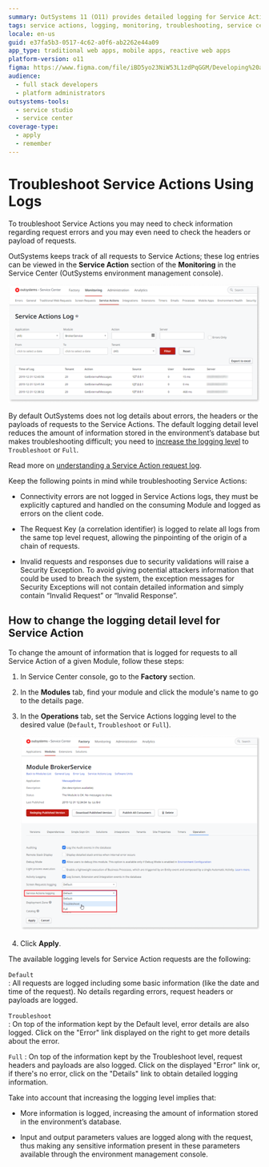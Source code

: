 ```yaml
---
summary: OutSystems 11 (O11) provides detailed logging for Service Actions to aid in troubleshooting, accessible via the Service Center's Monitoring section.
tags: service actions, logging, monitoring, troubleshooting, service center
locale: en-us
guid: e37fa5b3-0517-4c62-a0f6-ab2262e44a09
app_type: traditional web apps, mobile apps, reactive web apps
platform-version: o11
figma: https://www.figma.com/file/iBD5yo23NiW53L1zdPqGGM/Developing%20an%20Application?node-id=280:133
audience:
  - full stack developers
  - platform administrators
outsystems-tools:
  - service studio
  - service center
coverage-type:
  - apply
  - remember
---
```


# Troubleshoot Service Actions Using Logs

To troubleshoot Service Actions you may need to check information regarding request errors and you may even need to check the headers or payload of requests.

OutSystems keeps track of all requests to Service Actions; these log entries can be viewed in the **Service Action** section of the **Monitoring** in the Service Center (OutSystems environment management console).

![Screenshot of the Service Action log section in the OutSystems Service Center](images/service-action-log-sc.png "Service Action Log in Service Center")

By default OutSystems does not log details about errors, the headers or the payloads of requests to the Service Actions. The default logging detail level reduces the amount of information stored in the environment’s database but makes troubleshooting difficult; you need to [increase the logging level](#how-to-change-the-logging-detail-level-for-service-action) to `Troubleshoot` or `Full`.

Read more on [understanding a Service Action request log](<monitoring-an-environment.md#service-actions-logs>).

Keep the following points in mind while troubleshooting Service Actions:

* Connectivity errors are not logged in Service Actions logs, they must be explicitly captured and handled on the consuming Module and logged as errors on the client code.

* The Request Key (a correlation identifier) is logged to relate all logs from the same top level request, allowing the pinpointing of the origin of a chain of requests.

* Invalid requests and responses due to security validations will raise a Security Exception. To avoid giving potential attackers information that could be used to breach the system, the exception messages for Security Exceptions will not contain detailed information and simply contain “Invalid Request” or “Invalid Response”.

## How to change the logging detail level for Service Action

To change the amount of information that is logged for requests to all Service Action of a given Module, follow these steps:

1. In Service Center console, go to the **Factory** section.
1. In the **Modules** tab, find your module and click the module's name to go to the details page.
1. In the **Operations** tab, set the Service Actions logging level to the desired value (`Default`, `Troubleshoot` or `Full`).    

    ![Instructions for changing the Service Actions logging level in the OutSystems Service Center](images/service-action-log-level-sc.png "Changing Service Actions Log Level")

1. Click **Apply**.

The available logging levels for Service Action requests are the following:

`Default`  
:   All requests are logged including some basic information (like the date and time of the request). No details regarding errors, request headers or payloads are logged.

`Troubleshoot`  
:   On top of the information kept by the Default level, error details are also logged. Click on the "Error" link displayed on the right to get more details about the error.

`Full`
:   On top of the information kept by the Troubleshoot level, request headers and payloads are also logged. Click on the displayed "Error" link or, if there's no error, click on the "Details" link to obtain detailed logging information.

Take into account that increasing the logging level implies that:

* More information is logged, increasing the amount of information stored in the environment’s database.

* Input and output parameters values are logged along with the request, thus making any sensitive information present in these parameters available through the environment management console.
